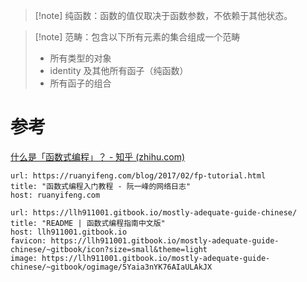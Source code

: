 > [!note] 纯函数：函数的值仅取决于函数参数，不依赖于其他状态。

>[!note] 范畴：包含以下所有元素的集合组成一个范畴
> * 所有类型的对象
> * identity 及其他所有函子（纯函数）
> * 所有函子的组合
# 参考

[什么是「函数式编程」？ - 知乎 (zhihu.com)](https://zhuanlan.zhihu.com/p/363757919)

```cardlink
url: https://ruanyifeng.com/blog/2017/02/fp-tutorial.html
title: "函数式编程入门教程 - 阮一峰的网络日志"
host: ruanyifeng.com
```

```cardlink
url: https://llh911001.gitbook.io/mostly-adequate-guide-chinese/
title: "README | 函数式编程指南中文版"
host: llh911001.gitbook.io
favicon: https://llh911001.gitbook.io/mostly-adequate-guide-chinese/~gitbook/icon?size=small&theme=light
image: https://llh911001.gitbook.io/mostly-adequate-guide-chinese/~gitbook/ogimage/5Yaia3nYK76AIaULAkJX
```

